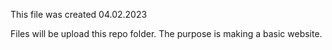 This file was created 04.02.2023


Files will be upload this repo folder.
The purpose is making a basic website.




